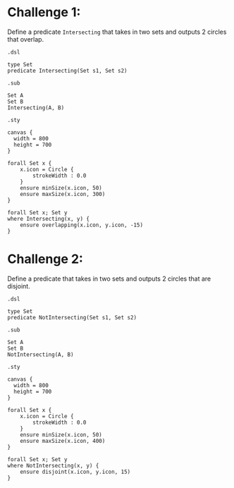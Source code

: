 # Challenge 1:
Define a predicate `Intersecting` that takes in two sets and outputs 2 circles that overlap.

`.dsl`
```
type Set
predicate Intersecting(Set s1, Set s2)
```

`.sub`
```
Set A
Set B
Intersecting(A, B)
```

`.sty`
```
canvas {
  width = 800
  height = 700
}

forall Set x {
    x.icon = Circle {
        strokeWidth : 0.0
    }
    ensure minSize(x.icon, 50)
    ensure maxSize(x.icon, 300)
}

forall Set x; Set y
where Intersecting(x, y) {
    ensure overlapping(x.icon, y.icon, -15)
}
```

# Challenge 2:
Define a predicate that takes in two sets and outputs 2 circles that are disjoint.

`.dsl`
```
type Set
predicate NotIntersecting(Set s1, Set s2)
```

`.sub`
```
Set A
Set B
NotIntersecting(A, B)
```

`.sty`
```
canvas {
  width = 800
  height = 700
}

forall Set x {
    x.icon = Circle {
        strokeWidth : 0.0
    }
    ensure minSize(x.icon, 50)
    ensure maxSize(x.icon, 400)
}

forall Set x; Set y
where NotIntersecting(x, y) {
    ensure disjoint(x.icon, y.icon, 15)
}
```
